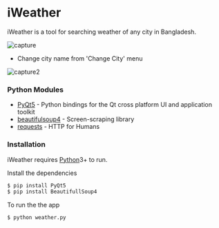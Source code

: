 # iWeather

iWeather is a tool for searching weather of any city in Bangladesh.

  
  
![capture](https://user-images.githubusercontent.com/16235332/36936726-29e5ca30-1f33-11e8-817e-f334c89bc07e.JPG)

- Change city name from 'Change City' menu


![capture2](https://user-images.githubusercontent.com/16235332/36936736-48ea72dc-1f33-11e8-8d0c-3c7d9638a2e6.JPG)


### Python Modules


* [PyQt5](https://pypi.python.org/pypi/PyQt5) - Python bindings for the Qt cross platform UI and application toolkit
* [beautifulsoup4](https://pypi.python.org/pypi/beautifulsoup4) - Screen-scraping library
* [requests](http://docs.python-requests.org) - HTTP for Humans



### Installation

iWeather requires [Python](https://python.org)3+ to run.

Install the dependencies 

```sh
$ pip install PyQt5
$ pip install BeautifullSoup4
```
To run the the app
```sh
$ python weather.py
```
